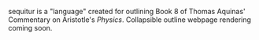 sequitur is a "language" created for outlining Book 8 of Thomas Aquinas' Commentary on Aristotle's _Physics_. Collapsible outline webpage rendering coming soon.
